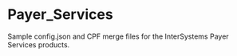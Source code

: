 # Payer_Services

Sample config.json and CPF merge files for the InterSystems Payer Services products. 
